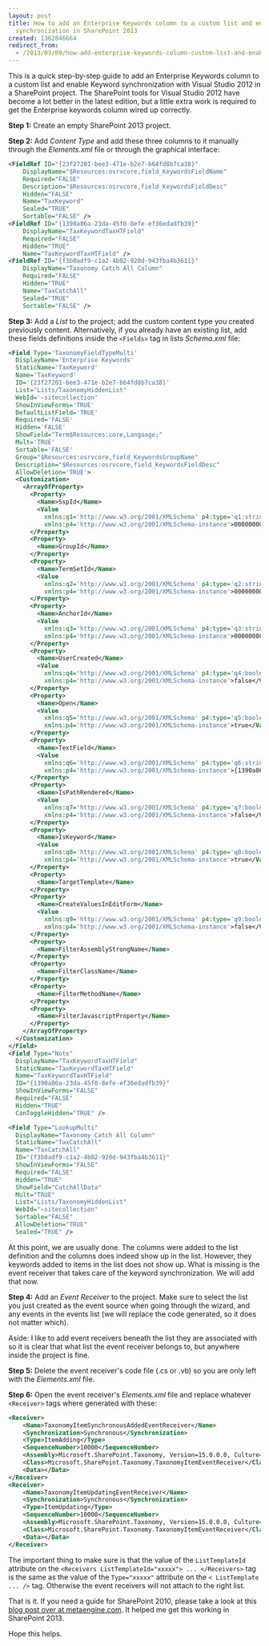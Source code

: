 ```yaml
---
layout: post
title: How to add an Enterprise Keywords column to a custom list and enable Keyword
  synchronization in SharePoint 2013
created: 1362846664
redirect_from:
  - /2013/03/09/how-add-enterprise-keywords-column-custom-list-and-enable-keyword-synchronization/
---
```

This is a quick step-by-step guide to add an Enterprise Keywords column to a custom list and enable Keyword synchronization with Visual Studio 2012 in a SharePoint project. The SharePoint tools for Visual Studio 2012 have become a lot better in the latest edition, but a little extra work is required to get the Enterprise keywords column wired up correctly.

<!--break-->

**Step 1:** Create an empty SharePoint 2013 project.

**Step 2:** Add *Content Type* and add these three columns to it manually through the *Elements.xml* file or through the graphical interface:

```xml
<FieldRef ID="{23f27201-bee3-471e-b2e7-b64fd8b7ca38}" 
	DisplayName="$Resources:osrvcore,field_KeywordsFieldName" 
	Required="FALSE" 
	Description="$Resources:osrvcore,field_KeywordsFieldDesc" 
	Hidden="FALSE" 
	Name="TaxKeyword" 
	Sealed="TRUE" 
	Sortable="FALSE" />
<FieldRef ID="{1390a86a-23da-45f0-8efe-ef36edadfb39}"
	DisplayName="TaxKeywordTaxHTField" 
	Required="FALSE" 
	Hidden="TRUE" 
	Name="TaxKeywordTaxHTField" />
<FieldRef ID="{f3b0adf9-c1a2-4b02-920d-943fba4b3611}" 
	DisplayName="Taxonomy Catch All Column" 
	Required="FALSE" 
	Hidden="TRUE" 
	Name="TaxCatchAll" 
	Sealed="TRUE" 
	Sortable="FALSE" />
```

**Step 3:** Add a *List* to the project; add the custom content type you created previously content. Alternatively, if you already have an existing list, add these fields definitions inside the `<Fields>` tag in lists *Schema.xml* file:

```xml
<Field Type='TaxonomyFieldTypeMulti'
  DisplayName='Enterprise Keywords'
  StaticName='TaxKeyword'
  Name='TaxKeyword'
  ID='{23f27201-bee3-471e-b2e7-b64fd8b7ca38}'
  List="Lists/TaxonomyHiddenList"
  WebId='~sitecollection'
  ShowInViewForms='TRUE'
  DefaultListField='TRUE'
  Required='FALSE'
  Hidden='FALSE'
  ShowField="Term$Resources:core,Language;"
  Mult='TRUE'
  Sortable='FALSE'
  Group="$Resources:osrvcore,field_KeywordsGroupName"
  Description="$Resources:osrvcore,field_KeywordsFieldDesc"
  AllowDeletion='TRUE'>
  <Customization>
    <ArrayOfProperty>
      <Property>
        <Name>SspId</Name>
        <Value
          xmlns:q1='http://www.w3.org/2001/XMLSchema' p4:type='q1:string'
          xmlns:p4='http://www.w3.org/2001/XMLSchema-instance'>00000000-0000-0000-0000-000000000000</Value>
      </Property>
      <Property>
        <Name>GroupId</Name>
      </Property>
      <Property>
        <Name>TermSetId</Name>
        <Value
          xmlns:q2='http://www.w3.org/2001/XMLSchema' p4:type='q2:string'
          xmlns:p4='http://www.w3.org/2001/XMLSchema-instance'>00000000-0000-0000-0000-000000000000</Value>
      </Property>
      <Property>
        <Name>AnchorId</Name>
        <Value
          xmlns:q3='http://www.w3.org/2001/XMLSchema' p4:type='q3:string'
          xmlns:p4='http://www.w3.org/2001/XMLSchema-instance'>00000000-0000-0000-0000-000000000000</Value>
      </Property>
      <Property>
        <Name>UserCreated</Name>
        <Value
          xmlns:q4='http://www.w3.org/2001/XMLSchema' p4:type='q4:boolean'
          xmlns:p4='http://www.w3.org/2001/XMLSchema-instance'>false</Value>
      </Property>
      <Property>
        <Name>Open</Name>
        <Value
          xmlns:q5='http://www.w3.org/2001/XMLSchema' p4:type='q5:boolean'
          xmlns:p4='http://www.w3.org/2001/XMLSchema-instance'>true</Value>
      </Property>
      <Property>
        <Name>TextField</Name>
        <Value
          xmlns:q6='http://www.w3.org/2001/XMLSchema' p4:type='q6:string'
          xmlns:p4='http://www.w3.org/2001/XMLSchema-instance'>{1390a86a-23da-45f0-8efe-ef36edadfb39}</Value>
      </Property>
      <Property>
        <Name>IsPathRendered</Name>
        <Value
          xmlns:q7='http://www.w3.org/2001/XMLSchema' p4:type='q7:boolean'
          xmlns:p4='http://www.w3.org/2001/XMLSchema-instance'>false</Value>
      </Property>
      <Property>
        <Name>IsKeyword</Name>
        <Value
          xmlns:q8='http://www.w3.org/2001/XMLSchema' p4:type='q8:boolean'
          xmlns:p4='http://www.w3.org/2001/XMLSchema-instance'>true</Value>
      </Property>
      <Property>
        <Name>TargetTemplate</Name>
      </Property>
      <Property>
        <Name>CreateValuesInEditForm</Name>
        <Value
          xmlns:q9='http://www.w3.org/2001/XMLSchema' p4:type='q9:boolean'
          xmlns:p4='http://www.w3.org/2001/XMLSchema-instance'>false</Value>
      </Property>
      <Property>
        <Name>FilterAssemblyStrongName</Name>
      </Property>
      <Property>
        <Name>FilterClassName</Name>
      </Property>
      <Property>
        <Name>FilterMethodName</Name>
      </Property>
      <Property>
        <Name>FilterJavascriptProperty</Name>
      </Property>
    </ArrayOfProperty>
  </Customization>
</Field>
<Field Type="Note"
  DisplayName="TaxKeywordTaxHTField"
  StaticName="TaxKeywordTaxHTField"
  Name="TaxKeywordTaxHTField"
  ID="{1390a86a-23da-45f0-8efe-ef36edadfb39}"
  ShowInViewForms="FALSE"
  Required="FALSE"
  Hidden="TRUE"
  CanToggleHidden="TRUE" />

<Field Type="LookupMulti"
  DisplayName="Taxonomy Catch All Column"
  StaticName="TaxCatchAll"
  Name="TaxCatchAll"
  ID="{f3b0adf9-c1a2-4b02-920d-943fba4b3611}"
  ShowInViewForms="FALSE"
  Required="FALSE"
  Hidden="TRUE"
  ShowField="CatchAllData"
  Mult="TRUE"
  List="Lists/TaxonomyHiddenList"
  WebId="~sitecollection"
  Sortable="FALSE"
  AllowDeletion="TRUE" 
  Sealed="TRUE" />
```

At this point, we are usually done. The columns were added to the list definition and the columns does indeed show up in the list. However, they keywords added to items in the list does not show up. What is missing is the event receiver that takes care of the keyword synchronization. We will add that now.

**Step 4:** Add an *Event Receiver* to the project. Make sure to select the list you just created as the event source when going through the wizard, and any events in the events list (we will replace the code generated, so it does not matter which).

Aside: I like to add event receivers beneath the list they are associated with so it is clear that what list the event receiver belongs to, but anywhere inside the project is fine.

**Step 5:** Delete the event receiver's code file (.cs or .vb) so you are only left with the *Elements.xml* file.

**Step 6:** Open the event receiver's *Elements.xml* file and replace whatever `<Receiver>` tags where generated with these:

```xml
<Receiver>
	<Name>TaxonomyItemSynchronousAddedEventReceiver</Name>
	<Synchronization>Synchronous</Synchronization>
	<Type>ItemAdding</Type>
	<SequenceNumber>10000</SequenceNumber>
	<Assembly>Microsoft.SharePoint.Taxonomy, Version=15.0.0.0, Culture=neutral, PublicKeyToken=71e9bce111e9429c</Assembly>
	<Class>Microsoft.SharePoint.Taxonomy.TaxonomyItemEventReceiver</Class>
	<Data></Data>
</Receiver>
<Receiver>
	<Name>TaxonomyItemUpdatingEventReceiver</Name>
	<Synchronization>Synchronous</Synchronization>
	<Type>ItemUpdating</Type>
	<SequenceNumber>10000</SequenceNumber>
	<Assembly>Microsoft.SharePoint.Taxonomy, Version=15.0.0.0, Culture=neutral, PublicKeyToken=71e9bce111e9429c</Assembly>
	<Class>Microsoft.SharePoint.Taxonomy.TaxonomyItemEventReceiver</Class>
	<Data></Data>
</Receiver>
```

The important thing to make sure is that the value of the `ListTemplateId` attribute on the `<Receivers ListTemplateId="xxxxx"> ... </Receivers>` tag is the same as the value of the `Type="xxxxx"` attribute on the `< ListTemplate ... />` tag. Otherwise the event receivers will not attach to the right list.

That is it. If you need a guide for SharePoint 2010, please take a look at this [blog post over at metaengine.com](http://www.metaengine.com/2012/03/SharePoint-sandbox-solution---Document-Library-with-Enterprise-Keywords). It helped me get this working in SharePoint 2013.

Hope this helps.
